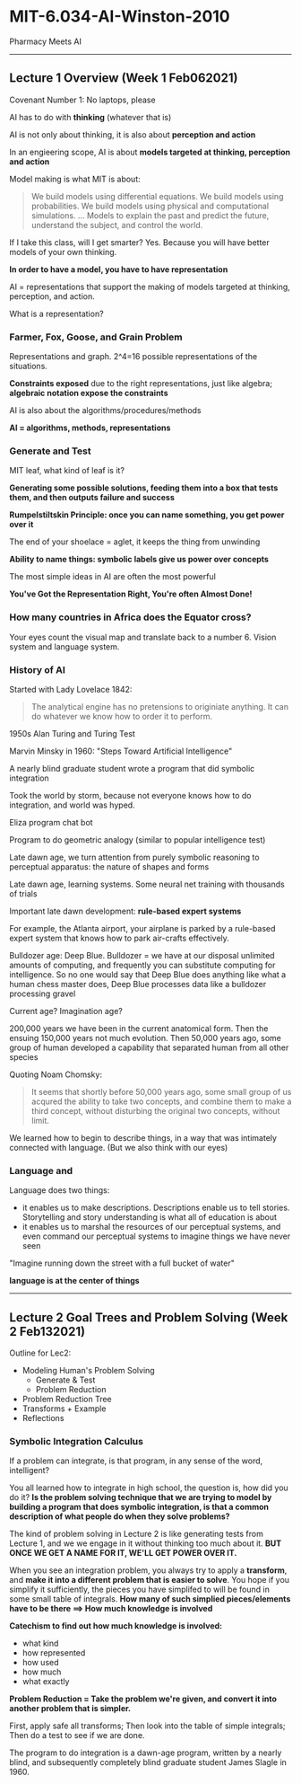 # MIT-6.034-AI-Winston-2010
Pharmacy Meets AI

---

## Lecture 1 Overview (Week 1 Feb062021)

Covenant Number 1: No laptops, please

AI has to do with **thinking** (whatever that is)

AI is not only about thinking, it is also about **perception and action**

In an engieering scope, AI is about **models targeted at thinking, perception and action**

Model making is what MIT is about:
> We build models using differential equations. We build models using probabilities. We build models using physical and computational simulations.
> ... Models to explain the past and predict the future, understand the subject, and control the world.

If I take this class, will I get smarter? Yes. Because you will have better models of your own thinking.

**In order to have a model, you have to have representation**

AI = representations that support the making of models targeted at thinking, perception, and action.

What is a representation?

### Farmer, Fox, Goose, and Grain Problem

Representations and graph. 2^4=16 possible representations of the situations.

**Constraints exposed** due to the right representations, just like algebra; **algebraic notation expose the constraints**

AI is also about the algorithms/procedures/methods

**AI = algorithms, methods, representations**

### Generate and Test

MIT leaf, what kind of leaf is it?

**Generating some possible solutions, feeding them into a box that tests them, and then outputs failure and success**

**Rumpelstiltskin Principle: once you can name something, you get power over it**

The end of your shoelace = aglet, it keeps the thing from unwinding

**Ability to name things: symbolic labels give us power over concepts**

The most simple ideas in AI are often the most powerful

**You've Got the Representation Right, You're often Almost Done!**

### How many countries in Africa does the Equator cross?

Your eyes count the visual map and translate back to a number 6. Vision system and language system.

### History of AI

Started with Lady Lovelace 1842:
> The analytical engine has no pretensions to originiate anything. It can do whatever we know how to order it to perform.

1950s Alan Turing and Turing Test

Marvin Minsky in 1960: "Steps Toward Artificial Intelligence"

A nearly blind graduate student wrote a program that did symbolic integration

Took the world by storm, because not everyone knows how to do integration, and world was hyped.

Eliza program chat bot

Program to do geometric analogy (similar to popular intelligence test)

Late dawn age, we turn attention from purely symbolic reasoning to perceptual apparatus: the nature of shapes and forms

Late dawn age, learning systems. Some neural net training with thousands of trials

Important late dawn development: **rule-based expert systems**

For example, the Atlanta airport, your airplane is parked by a rule-based expert system that knows how to park air-crafts effectively.

Bulldozer age: Deep Blue. Bulldozer = we have at our disposal unlimited amounts of computing, and frequently you can substitute computing for intelligence. So no one would say that Deep Blue does anything like what a human chess master does, Deep Blue processes data like a bulldozer processing gravel

Current age? Imagination age?

200,000 years we have been in the current anatomical form. Then the ensuing 150,000 years not much evolution. Then 50,000 years ago, some group of human developed a capability that separated human from all other species

Quoting Noam Chomsky:
> It seems that shortly before 50,000 years ago, some small group of us acqured the ability to take two concepts, and combine them to make a third concept, without disturbing the original two concepts, without limit.

We learned how to begin to describe things, in a way that was intimately connected with language. (But we also think with our eyes)

### Language and 

Language does two things:
- it enables us to make descriptions. Descriptions enable us to tell stories. Storytelling and story understanding is what all of education is about
- it enables us to marshal the resources of our perceptual systems, and even command our perceptual systems to imagine things we have never seen

"Imagine running down the street with a full bucket of water"

**language is at the center of things**

---

## Lecture 2 Goal Trees and Problem Solving (Week 2 Feb132021)

Outline for Lec2:
- Modeling Human's Problem Solving
  - Generate & Test
  - Problem Reduction
- Problem Reduction Tree
- Transforms + Example
- Reflections

### Symbolic Integration Calculus

If a problem can integrate, is that program, in any sense of the word, intelligent?

You all learned how to integrate in high school, the question is, how did you do it? **Is the problem solving technique that we are trying to model by building a program that does symbolic integration, is that a common description of what people do when they solve problems?**

The kind of problem solving in Lecture 2 is like generating tests from Lecture 1, and we we engage in it without thinking too much about it. **BUT ONCE WE GET A NAME FOR IT, WE'LL GET POWER OVER IT.**

When you see an integration problem, you always try to apply a **transform**, and **make it into a different problem that is easier to solve**. You hope if you simplify it sufficiently, the pieces you have simplifed to will be found in some small table of integrals. **How many of such simplied pieces/elements have to be there ==> How much knowledge is involved**

**Catechism to find out how much knowledge is involved:**
- what kind
- how represented
- how used
- how much
- what exactly

**Problem Reduction = Take the problem we're given, and convert it into another problem that is simpler.**

First, apply safe all transforms; Then look into the table of simple integrals; Then do a test to see if we are done.

The program to do integration is a dawn-age program, written by a nearly blind, and subsequently completely blind graduate student James Slagle in 1960.






